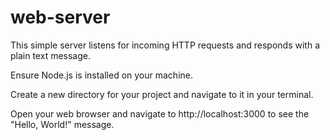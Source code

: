 # web-server

This simple server listens for incoming HTTP requests and responds with a plain text message.

Ensure Node.js is installed on your machine.

Create a new directory for your project and navigate to it in your terminal.

Open your web browser and navigate to http://localhost:3000 to see the "Hello, World!" message.

